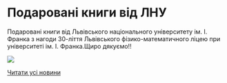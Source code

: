 # Подаровані книги від ЛНУ

Подаровані книги від Львівського національного університету ім. І. Франка з нагоди 30-ліття Львівського фізико-математичного ліцею при університеті ім. І. Франка.Щиро дякуємо!!

![](/images/blog/подаровані-книги-від-лну/книги.jpg)

[Читати усі новини](/news)
